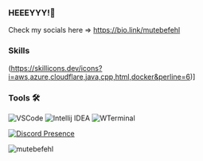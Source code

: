 ### HEEEYYY!👋

Check my socials here
=> https://bio.link/mutebefehl

### Skills
(https://skillicons.dev/icons?i=aws,azure,cloudflare,java,cpp,html,docker&perline=6)]



### Tools 🛠 
![VSCode](https://img.shields.io/badge/Visual_Studio_Code-0078D4?style=for-the-badge&logo=visual%20studio%20code&logoColor=white)
![Intellij IDEA](https://img.shields.io/badge/IntelliJ_IDEA-000000.svg?style=for-the-badge&logo=intellij-idea&logoColor=white)
![WTerminal](https://img.shields.io/badge/windows%20terminal-4D4D4D?style=for-the-badge&logo=windows%20terminal&logoColor=white) 


[![Discord Presence](https://lanyard.cnrad.dev/api/224270178836283392)](https://discord.com/users/224270178836283392)
<p align="left"> <img src="https://komarev.com/ghpvc/?username=mutebefehl&label=Profile%20views&color=0e75b6&style=flat" alt="mutebefehl" />
